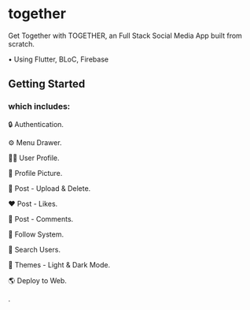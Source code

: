 # together

Get Together with TOGETHER, an Full Stack Social Media App built from scratch.

• Using Flutter, BLoC, Firebase

## Getting Started

### which includes:

🔒 Authentication.

⚙️ Menu Drawer.

🥷🏽 User Profile.

🤪 Profile Picture.

📸 Post - Upload & Delete.

❤️ Post - Likes.

💬 Post - Comments.

🤝 Follow System.

🔎 Search Users.

🎨 Themes - Light & Dark Mode.

🌎 Deploy to Web.

.